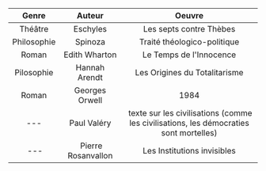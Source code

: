 | Genre | Auteur | Oeuvre |
| :-: | :-: | :-: |
| Théâtre | Eschyles | Les septs contre Thèbes |
| Philosophie | Spinoza | Traité théologico-politique |
| Roman | Edith Wharton | Le Temps de l'Innocence |
| Pilosophie | Hannah Arendt | Les Origines du Totalitarisme |
| Roman | Georges Orwell | 1984 |
| --- | Paul Valéry | texte sur les civilisations (comme les civilisations, les démocraties sont mortelles) |
| --- | Pierre Rosanvallon | Les Institutions invisibles |
